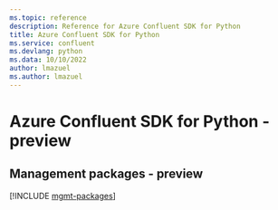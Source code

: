 ```yaml
---
ms.topic: reference
description: Reference for Azure Confluent SDK for Python
title: Azure Confluent SDK for Python
ms.service: confluent
ms.devlang: python
ms.data: 10/10/2022
author: lmazuel
ms.author: lmazuel
---
```

# Azure Confluent SDK for Python - preview

## Management packages - preview
[!INCLUDE [mgmt-packages](confluent-mgmt-index.md)]